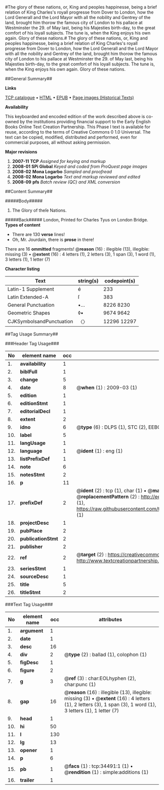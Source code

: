 #The glory of these nations, or, King and peoples happinesse, being a brief relation of King Charles's royall progresse from Dover to London, how the Lord Generall and the Lord Mayor with all the nobility and Gentrey of the land, brought him thorow the famous city of London to his pallace at Westminster the 29. of May last, being his Majesties birth-day, to the great comfort of his loyall subjects. The tune is, when the King enjoys his own again. Glory of these nations.#
The glory of these nations, or, King and peoples happinesse, being a brief relation of King Charles's royall progresse from Dover to London, how the Lord Generall and the Lord Mayor with all the nobility and Gentrey of the land, brought him thorow the famous city of London to his pallace at Westminster the 29. of May last, being his Majesties birth-day, to the great comfort of his loyall subjects. The tune is, when the King enjoys his own again.
Glory of these nations.

##General Summary##

**Links**

[TCP catalogue](http://www.ota.ox.ac.uk/tcp/)  • 
[HTML](http://tei.it.ox.ac.uk/tcp/Texts-HTML/free/A42/A42864.html)  • 
[EPUB](http://tei.it.ox.ac.uk/tcp/Texts-EPUB/free/A42/A42864.epub) • 
[Page images (Historical Texts)](https://data.historicaltexts.jisc.ac.uk/view?pubId=eebo-99830043e&pageId=eebo-99830043e-34491-1)

**Availability**

This keyboarded and encoded edition of the
	       work described above is co-owned by the institutions
	       providing financial support to the Early English Books
	       Online Text Creation Partnership. This Phase I text is
	       available for reuse, according to the terms of Creative
	       Commons 0 1.0 Universal. The text can be copied,
	       modified, distributed and performed, even for
	       commercial purposes, all without asking permission.

**Major revisions**

1. __2007-11__ __TCP__ *Assigned for keying and markup*
1. __2008-01__ __SPi Global__ *Keyed and coded from ProQuest page images*
1. __2008-02__ __Mona Logarbo__ *Sampled and proofread*
1. __2008-02__ __Mona Logarbo__ *Text and markup reviewed and edited*
1. __2008-09__ __pfs__ *Batch review (QC) and XML conversion*

##Content Summary##

#####Body#####

1. The Glory of theſe Nations.

#####Back#####
London, Printed for Charles Tyus on London Bridge.
**Types of content**

  * There are 130 **verse** lines!
  * Oh, Mr. Jourdain, there is **prose** in there!

There are 16 **ommitted** fragments! 
 @__reason__ (16) : illegible (13), illegible: missing (3)  •  @__extent__ (16) : 4 letters (1), 2 letters (3), 1 span (3), 1 word (1), 3 letters (1), 1 letter (7)

**Character listing**


|Text|string(s)|codepoint(s)|
|---|---|---|
|Latin-1 Supplement|é|233|
|Latin Extended-A|ſ|383|
|General Punctuation|•…|8226 8230|
|Geometric Shapes|◊▪|9674 9642|
|CJKSymbolsandPunctuation|〈〉|12296 12297|

##Tag Usage Summary##

###Header Tag Usage###

|No|element name|occ|attributes|
|---|---|---|---|
|1.|__availability__|1||
|2.|__biblFull__|1||
|3.|__change__|5||
|4.|__date__|8| @__when__ (1) : 2009-03 (1)|
|5.|__edition__|1||
|6.|__editionStmt__|1||
|7.|__editorialDecl__|1||
|8.|__extent__|2||
|9.|__idno__|6| @__type__ (6) : DLPS (1), STC (2), EEBO-CITATION (1), PROQUEST (1), VID (1)|
|10.|__label__|5||
|11.|__langUsage__|1||
|12.|__language__|1| @__ident__ (1) : eng (1)|
|13.|__listPrefixDef__|1||
|14.|__note__|6||
|15.|__notesStmt__|2||
|16.|__p__|11||
|17.|__prefixDef__|2| @__ident__ (2) : tcp (1), char (1)  •  @__matchPattern__ (2) : ([0-9\-]+):([0-9IVX]+) (1), (.+) (1)  •  @__replacementPattern__ (2) : http://eebo.chadwyck.com/downloadtiff?vid=$1&page=$2 (1), https://raw.githubusercontent.com/textcreationpartnership/Texts/master/tcpchars.xml#$1 (1)|
|18.|__projectDesc__|1||
|19.|__pubPlace__|2||
|20.|__publicationStmt__|2||
|21.|__publisher__|2||
|22.|__ref__|2| @__target__ (2) : https://creativecommons.org/publicdomain/zero/1.0/ (1), http://www.textcreationpartnership.org/docs/. (1)|
|23.|__seriesStmt__|1||
|24.|__sourceDesc__|1||
|25.|__title__|5||
|26.|__titleStmt__|2||


###Text Tag Usage###

|No|element name|occ|attributes|
|---|---|---|---|
|1.|__argument__|1||
|2.|__date__|1||
|3.|__desc__|16||
|4.|__div__|2| @__type__ (2) : ballad (1), colophon (1)|
|5.|__figDesc__|1||
|6.|__figure__|2||
|7.|__g__|3| @__ref__ (3) : char:EOLhyphen (2), char:punc (1)|
|8.|__gap__|16| @__reason__ (16) : illegible (13), illegible: missing (3)  •  @__extent__ (16) : 4 letters (1), 2 letters (3), 1 span (3), 1 word (1), 3 letters (1), 1 letter (7)|
|9.|__head__|1||
|10.|__hi__|50||
|11.|__l__|130||
|12.|__lg__|13||
|13.|__opener__|1||
|14.|__p__|6||
|15.|__pb__|1| @__facs__ (1) : tcp:34491:1 (1)  •  @__rendition__ (1) : simple:additions (1)|
|16.|__trailer__|1||
